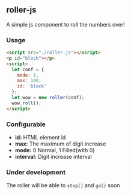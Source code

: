 ## roller-js
A simple js component to roll the numbers over!

### Usage
```html
<script src="./roller.js"></script>
<p id="block"></p>
<script>
  let conf = {
    mode: 1,
    max: 100,
    id: 'block'
  };
  let wow = new roller(conf);
  wow.roll();
</script>
```

### Configurable
- **id:** HTML element id
- **max:** The maximum of digit increase
- **mode:** 0 Normal, 1 Filled(with 0)
- **interval:** Digit increase interval

### Under development
The roller will be able to ```stop()``` and ```go()``` soon
